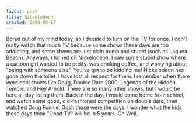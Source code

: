 ```yaml
---
layout: post
title: Nickelodeon
created: 2006-09-17
---
```

Bored out of my mind today, so I decided to turn on the TV for once. I don't really watch that much TV because some shows these days are too addicting, and some shows are just plain dumb and stupid (such as Laguna Beach). Anyways, I turned on Nickelodeon. I saw some stupid show where a cartoon girl wanted to be pretty, was drinking coffee, and worrying about "being with someone else". You've got to be kidding me! Nickelodeon has gone down the toilet. I have lost all respect for them. I remember when there were cool shows like Doug, Double Dare 2000, Legends of the Hidden Temple, and Hey Arnold. There are so many other shows, but I would be here all day listing them. Back in the day, I would come home from school, and watch some good, old-fashioned competition on double dare, then watched Doug Funnie. Gosh those were the days. I wonder what the kids these days think "Good TV" will be in 5 years. Oh Well.